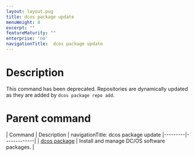 ```yaml
---
layout: layout.pug
title: dcos package update
menuWeight: 8
excerpt: ""
featureMaturity: ""
enterprise: 'no'
navigationTitle:  dcos package update
---
```


<!-- This source repo for this topic is https://github.com/dcos/dcos-docs -->


# Description
This command has been deprecated. Repositories are dynamically updated as they are added by `dcos package repo add`.

# Parent command

| Command | Description |
navigationTitle:  dcos package update
|---------|-------------|
| [dcos package](/1.9/cli/command-reference/dcos-package/)   | Install and manage DC/OS software packages. |

